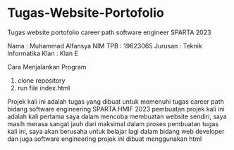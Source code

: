 # Tugas-Website-Portofolio
Tugas website portofolio career path software engineer SPARTA 2023

Nama : Muhammad Alfansya
NIM TPB : 19623065
Jurusan : Teknik Informatika
Klan : Klan E

Cara Menjalankan Program
1. clone repository
2. run file index.html

Projek kali ini adalah tugas yang dibuat untuk memenuhi tugas career path bidang software engineering SPARTA HMIF 2023
pembuatan projek kali ini adalah kali pertama saya dalam mencoba membuatan website sendiri, saya masih merasa sangat jauh dari maksimal dalam proses pembuatan tugas kali ini, saya akan berusaha untuk belajar lagi dalam bidang web developer dan juga software engineering
projek ini dibuat menggunakan html
